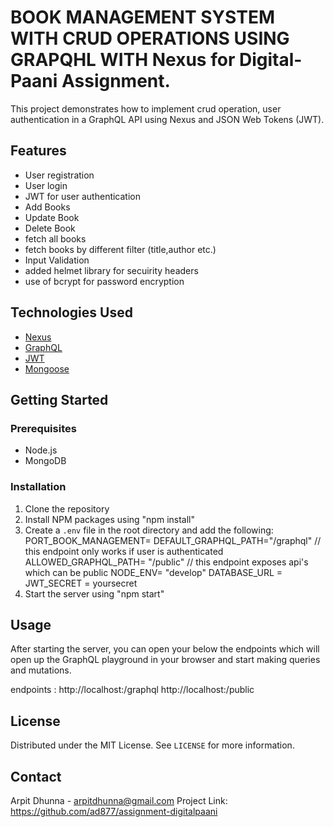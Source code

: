 # BOOK MANAGEMENT SYSTEM WITH CRUD OPERATIONS USING GRAPQHL WITH Nexus for Digital-Paani Assignment.

This project demonstrates how to implement crud operation, user authentication in a GraphQL API using Nexus and JSON Web Tokens (JWT).

## Features

- User registration
- User login
- JWT for user authentication
- Add Books
- Update Book
- Delete Book
- fetch all books
- fetch books by different filter (title,author etc.)
- Input Validation
- added helmet library for secuirity headers
- use of bcrypt for password encryption

## Technologies Used

- [Nexus](https://nexusjs.org/)
- [GraphQL](https://graphql.org/)
- [JWT](https://jwt.io/)
- [Mongoose](https://mongoosejs.com/)

## Getting Started

### Prerequisites

- Node.js
- MongoDB

### Installation

1. Clone the repository
2. Install NPM packages using "npm install"
3. Create a `.env` file in the root directory and add the following:
    PORT_BOOK_MANAGEMENT= <port>
    DEFAULT_GRAPHQL_PATH="/graphql"   // this endpoint only works if user is authenticated
    ALLOWED_GRAPHQL_PATH= "/public"   // this endpoint exposes api's which can be public
    NODE_ENV= "develop"
    DATABASE_URL = <databaseUri>
    JWT_SECRET = yoursecret
4. Start the server using "npm start"


## Usage

After starting the server, you can open your below the endpoints which will open up the GraphQL playground in your browser and start making queries and mutations.

endpoints : 
    http://localhost:<port>/graphql
    http://localhost:<port>/public

## License

Distributed under the MIT License. See `LICENSE` for more information.

## Contact

Arpit Dhunna - arpitdhunna@gmail.com
Project Link: https://github.com/ad877/assignment-digitalpaani
